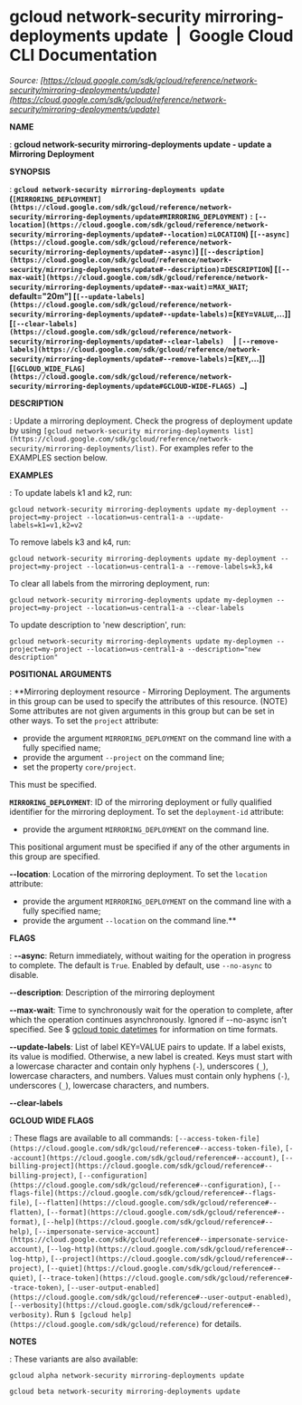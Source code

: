 # gcloud network-security mirroring-deployments update  |  Google Cloud CLI Documentation

*Source: [https://cloud.google.com/sdk/gcloud/reference/network-security/mirroring-deployments/update](https://cloud.google.com/sdk/gcloud/reference/network-security/mirroring-deployments/update)*

**NAME**

: **gcloud network-security mirroring-deployments update - update a Mirroring Deployment**

**SYNOPSIS**

: **`gcloud network-security mirroring-deployments update` (`[MIRRORING_DEPLOYMENT](https://cloud.google.com/sdk/gcloud/reference/network-security/mirroring-deployments/update#MIRRORING_DEPLOYMENT)` : `[--location](https://cloud.google.com/sdk/gcloud/reference/network-security/mirroring-deployments/update#--location)`=`LOCATION`) [`[--async](https://cloud.google.com/sdk/gcloud/reference/network-security/mirroring-deployments/update#--async)`] [`[--description](https://cloud.google.com/sdk/gcloud/reference/network-security/mirroring-deployments/update#--description)`=`DESCRIPTION`] [`[--max-wait](https://cloud.google.com/sdk/gcloud/reference/network-security/mirroring-deployments/update#--max-wait)`=`MAX_WAIT`; default="20m"] [`[--update-labels](https://cloud.google.com/sdk/gcloud/reference/network-security/mirroring-deployments/update#--update-labels)`=[`KEY`=`VALUE`,…]] [`[--clear-labels](https://cloud.google.com/sdk/gcloud/reference/network-security/mirroring-deployments/update#--clear-labels)`     | `[--remove-labels](https://cloud.google.com/sdk/gcloud/reference/network-security/mirroring-deployments/update#--remove-labels)`=[`KEY`,…]] [`[GCLOUD_WIDE_FLAG](https://cloud.google.com/sdk/gcloud/reference/network-security/mirroring-deployments/update#GCLOUD-WIDE-FLAGS) …`]**

**DESCRIPTION**

: Update a mirroring deployment. Check the progress of deployment update by using
`[gcloud
network-security mirroring-deployments list](https://cloud.google.com/sdk/gcloud/reference/network-security/mirroring-deployments/list)`.
For examples refer to the EXAMPLES section below.

**EXAMPLES**

: To update labels k1 and k2, run:

```
gcloud network-security mirroring-deployments update my-deployment --project=my-project --location=us-central1-a --update-labels=k1=v1,k2=v2
```

To remove labels k3 and k4, run:

```
gcloud network-security mirroring-deployments update my-deployment --project=my-project --location=us-central1-a --remove-labels=k3,k4
```

To clear all labels from the mirroring deployment, run:

```
gcloud network-security mirroring-deployments update my-deploymen --project=my-project --location=us-central1-a --clear-labels
```

To update description to 'new description', run:

```
gcloud network-security mirroring-deployments update my-deploymen --project=my-project --location=us-central1-a --description="new description"
```

**POSITIONAL ARGUMENTS**

: **Mirroring deployment resource - Mirroring Deployment. The arguments in this
group can be used to specify the attributes of this resource. (NOTE) Some
attributes are not given arguments in this group but can be set in other ways.
To set the `project` attribute:

- provide the argument `MIRRORING_DEPLOYMENT` on the command line with
a fully specified name;
- provide the argument `--project` on the command line;
- set the property `core/project`.

This must be specified.

**`MIRRORING_DEPLOYMENT`**:
ID of the mirroring deployment or fully qualified identifier for the mirroring
deployment.
To set the `deployment-id` attribute:

- provide the argument `MIRRORING_DEPLOYMENT` on the command line.

This positional argument must be specified if any of the other arguments in this
group are specified.

**--location**:
Location of the mirroring deployment.
To set the `location` attribute:

- provide the argument `MIRRORING_DEPLOYMENT` on the command line with
a fully specified name;
- provide the argument `--location` on the command line.**

**FLAGS**

: **--async**:
Return immediately, without waiting for the operation in progress to complete.
The default is `True`. Enabled by default, use
`--no-async` to disable.

**--description**:
Description of the mirroring deployment

**--max-wait**:
Time to synchronously wait for the operation to complete, after which the
operation continues asynchronously. Ignored if --no-async isn't specified. See $
[gcloud topic datetimes](https://cloud.google.com/sdk/gcloud/reference/topic/datetimes) for
information on time formats.

**--update-labels**:
List of label KEY=VALUE pairs to update. If a label exists, its value is
modified. Otherwise, a new label is created.
Keys must start with a lowercase character and contain only hyphens
(`-`), underscores (`_`), lowercase characters, and
numbers. Values must contain only hyphens (`-`), underscores
(`_`), lowercase characters, and numbers.

**--clear-labels**

**GCLOUD WIDE FLAGS**

: These flags are available to all commands: `[--access-token-file](https://cloud.google.com/sdk/gcloud/reference#--access-token-file)`,
`[--account](https://cloud.google.com/sdk/gcloud/reference#--account)`, `[--billing-project](https://cloud.google.com/sdk/gcloud/reference#--billing-project)`,
`[--configuration](https://cloud.google.com/sdk/gcloud/reference#--configuration)`,
`[--flags-file](https://cloud.google.com/sdk/gcloud/reference#--flags-file)`,
`[--flatten](https://cloud.google.com/sdk/gcloud/reference#--flatten)`, `[--format](https://cloud.google.com/sdk/gcloud/reference#--format)`, `[--help](https://cloud.google.com/sdk/gcloud/reference#--help)`, `[--impersonate-service-account](https://cloud.google.com/sdk/gcloud/reference#--impersonate-service-account)`,
`[--log-http](https://cloud.google.com/sdk/gcloud/reference#--log-http)`,
`[--project](https://cloud.google.com/sdk/gcloud/reference#--project)`, `[--quiet](https://cloud.google.com/sdk/gcloud/reference#--quiet)`, `[--trace-token](https://cloud.google.com/sdk/gcloud/reference#--trace-token)`, `[--user-output-enabled](https://cloud.google.com/sdk/gcloud/reference#--user-output-enabled)`,
`[--verbosity](https://cloud.google.com/sdk/gcloud/reference#--verbosity)`.
Run `$ [gcloud help](https://cloud.google.com/sdk/gcloud/reference)` for details.

**NOTES**

: These variants are also available:

```
gcloud alpha network-security mirroring-deployments update
```

```
gcloud beta network-security mirroring-deployments update
```